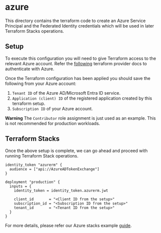 # azure

This directory contains the terraform code to create an Azure Service Principal and the Federated Identity credentials which will be used in later Terraform Stacks operations.

## Setup

To execute this configuration you will need to give Terraform access to the relevant Azure account. Refer the [following](https://registry.terraform.io/providers/hashicorp/azurerm/latest/docs#authenticating-to-azure) terraform provider docs to authenticate with Azure.

Once the Terraform configuration has been applied you should save the following from your Azure account:

1. `Tenant ID` of the Azure AD/Microsoft Entra ID service.
2. `Application (client) ID` of the registered application created by this terraform setup.
3. `Subscription ID` of your Azure account.

**Warning**
The `Contributor` role assignment is just used as an example. This is not recommended for production workloads.

## Terraform Stacks

Once the above setup is complete, we can go ahead and proceed with running Terraform Stack operations.

```hcl
identity_token "azurerm" {
  audience = ["api://AzureADTokenExchange"]
}

deployment "production" {
  inputs = {
    identity_token = identity_token.azurerm.jwt

    client_id       = "<Client ID from the setup>"
    subscription_id = "<Subscription ID from the setup>"
    tenant_id       = "<Tenant ID from the setup>"
  }
}
```

For more details, please refer our Azure stacks example [guide](https://github.com/hashicorp-guides/azure-stacks-example).